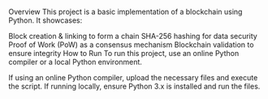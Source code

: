 Overview
This project is a basic implementation of a blockchain using Python. It showcases:

Block creation & linking to form a chain
SHA-256 hashing for data security
Proof of Work (PoW) as a consensus mechanism
Blockchain validation to ensure integrity
How to Run
To run this project, use an online Python compiler or a local Python environment.

If using an online Python compiler, upload the necessary files and execute the script.
If running locally, ensure Python 3.x is installed and run the files.